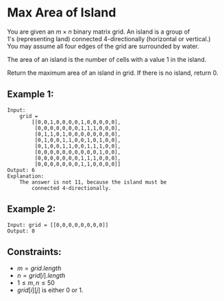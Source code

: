 # Max Area of Island

You are given an $m \times n$ binary matrix grid. An island is a group of  
1's (representing land) connected 4-directionally (horizontal or vertical.)  
You may assume all four edges of the grid are surrounded by water.

The area of an island is the number of cells with a value 1 in the island.

Return the maximum area of an island in grid. If there is no island, return 0.

 

## Example 1:

    Input: 
        grid = 
            [[0,0,1,0,0,0,0,1,0,0,0,0,0],
             [0,0,0,0,0,0,0,1,1,1,0,0,0],
             [0,1,1,0,1,0,0,0,0,0,0,0,0],
             [0,1,0,0,1,1,0,0,1,0,1,0,0],
             [0,1,0,0,1,1,0,0,1,1,1,0,0],
             [0,0,0,0,0,0,0,0,0,0,1,0,0],
             [0,0,0,0,0,0,0,1,1,1,0,0,0],
             [0,0,0,0,0,0,0,1,1,0,0,0,0]]
    Output: 6
    Explanation: 
        The answer is not 11, because the island must be 
            connected 4-directionally.

## Example 2:

    Input: grid = [[0,0,0,0,0,0,0,0]]
    Output: 0
    
 

## Constraints:

* $m = grid.length$
* $n = grid[i].length$
* $1 \le m, n \le 50$
* $grid[i][j]$ is either 0 or 1.

